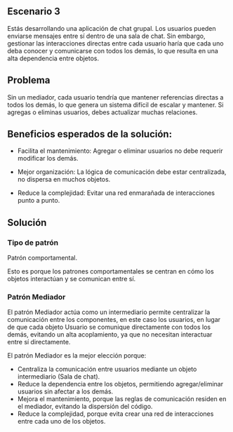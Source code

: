 ## Escenario 3
Estás desarrollando una aplicación de chat grupal. Los usuarios pueden enviarse mensajes
entre sí dentro de una sala de chat. Sin embargo, gestionar las interacciones directas entre
cada usuario haría que cada uno deba conocer y comunicarse con todos los demás, lo que
resulta en una alta dependencia entre objetos.

## Problema
Sin un mediador, cada usuario tendría que mantener referencias directas a todos los demás,
lo que genera un sistema difícil de escalar y mantener. Si agregas o eliminas usuarios, debes
actualizar muchas relaciones.

## Beneficios esperados de la solución:
- Facilita el mantenimiento: Agregar o eliminar usuarios no debe requerir modificar los
demás.

- Mejor organización: La lógica de comunicación debe estar centralizada, no dispersa
en muchos objetos.

- Reduce la complejidad: Evitar una red enmarañada de interacciones punto a punto.

## Solución
### Tipo de patrón
Patrón comportamental.

Esto es porque los patrones comportamentales se centran en cómo los objetos interactúan y se comunican entre sí.


### Patrón Mediador
El patrón Mediador actúa como un intermediario permite centralizar la comunicación entre los componentes, en este caso los usuarios, en lugar de que cada objeto Usuario se comunique directamente con todos los demás, evitando un alta acoplamiento, ya que no necesitan interactuar entre sí directamente.

El patrón Mediador es la mejor elección porque:

- Centraliza la comunicación entre usuarios mediante un objeto intermediario (Sala de chat).
- Reduce la dependencia entre los objetos, permitiendo agregar/eliminar usuarios sin afectar a los demás.
- Mejora el mantenimiento, porque las reglas de comunicación residen en el mediador, evitando la dispersión del código.
- Reduce la complejidad, porque evita crear una red de interacciones entre cada uno de los objetos.
